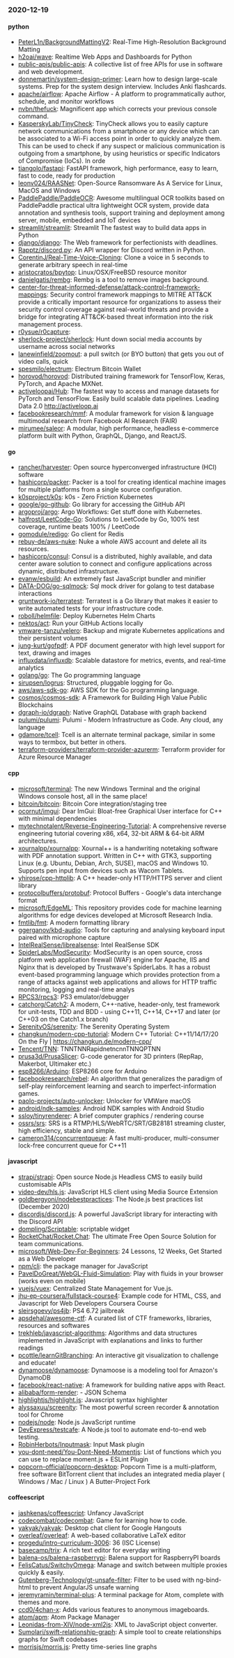### 2020-12-19

#### python
* [PeterL1n/BackgroundMattingV2](https://github.com/PeterL1n/BackgroundMattingV2): Real-Time High-Resolution Background Matting
* [h2oai/wave](https://github.com/h2oai/wave): Realtime Web Apps and Dashboards for Python
* [public-apis/public-apis](https://github.com/public-apis/public-apis): A collective list of free APIs for use in software and web development.
* [donnemartin/system-design-primer](https://github.com/donnemartin/system-design-primer): Learn how to design large-scale systems. Prep for the system design interview. Includes Anki flashcards.
* [apache/airflow](https://github.com/apache/airflow): Apache Airflow - A platform to programmatically author, schedule, and monitor workflows
* [nvbn/thefuck](https://github.com/nvbn/thefuck): Magnificent app which corrects your previous console command.
* [KasperskyLab/TinyCheck](https://github.com/KasperskyLab/TinyCheck): TinyCheck allows you to easily capture network communications from a smartphone or any device which can be associated to a Wi-Fi access point in order to quickly analyze them. This can be used to check if any suspect or malicious communication is outgoing from a smartphone, by using heuristics or specific Indicators of Compromise (IoCs). In orde
* [tiangolo/fastapi](https://github.com/tiangolo/fastapi): FastAPI framework, high performance, easy to learn, fast to code, ready for production
* [leonv024/RAASNet](https://github.com/leonv024/RAASNet): Open-Source Ransomware As A Service for Linux, MacOS and Windows
* [PaddlePaddle/PaddleOCR](https://github.com/PaddlePaddle/PaddleOCR): Awesome multilingual OCR toolkits based on PaddlePaddle practical ultra lightweight OCR system, provide data annotation and synthesis tools, support training and deployment among server, mobile, embedded and IoT devices
* [streamlit/streamlit](https://github.com/streamlit/streamlit): Streamlit  The fastest way to build data apps in Python
* [django/django](https://github.com/django/django): The Web framework for perfectionists with deadlines.
* [Rapptz/discord.py](https://github.com/Rapptz/discord.py): An API wrapper for Discord written in Python.
* [CorentinJ/Real-Time-Voice-Cloning](https://github.com/CorentinJ/Real-Time-Voice-Cloning): Clone a voice in 5 seconds to generate arbitrary speech in real-time
* [aristocratos/bpytop](https://github.com/aristocratos/bpytop): Linux/OSX/FreeBSD resource monitor
* [danielgatis/rembg](https://github.com/danielgatis/rembg): Rembg is a tool to remove images background.
* [center-for-threat-informed-defense/attack-control-framework-mappings](https://github.com/center-for-threat-informed-defense/attack-control-framework-mappings): Security control framework mappings to MITRE ATT&CK provide a critically important resource for organizations to assess their security control coverage against real-world threats and provide a bridge for integrating ATT&CK-based threat information into the risk management process.
* [r0ysue/r0capture](https://github.com/r0ysue/r0capture): 
* [sherlock-project/sherlock](https://github.com/sherlock-project/sherlock):  Hunt down social media accounts by username across social networks
* [lanewinfield/zoomout](https://github.com/lanewinfield/zoomout): a pull switch (or BYO button) that gets you out of video calls, quick
* [spesmilo/electrum](https://github.com/spesmilo/electrum): Electrum Bitcoin Wallet
* [horovod/horovod](https://github.com/horovod/horovod): Distributed training framework for TensorFlow, Keras, PyTorch, and Apache MXNet.
* [activeloopai/Hub](https://github.com/activeloopai/Hub): The fastest way to access and manage datasets for PyTorch and TensorFlow. Easily build scalable data pipelines. Leading Data 2.0 http://activeloop.ai
* [facebookresearch/mmf](https://github.com/facebookresearch/mmf): A modular framework for vision & language multimodal research from Facebook AI Research (FAIR)
* [mirumee/saleor](https://github.com/mirumee/saleor): A modular, high performance, headless e-commerce platform built with Python, GraphQL, Django, and ReactJS.

#### go
* [rancher/harvester](https://github.com/rancher/harvester): Open source hyperconverged infrastructure (HCI) software
* [hashicorp/packer](https://github.com/hashicorp/packer): Packer is a tool for creating identical machine images for multiple platforms from a single source configuration.
* [k0sproject/k0s](https://github.com/k0sproject/k0s): k0s - Zero Friction Kubernetes
* [google/go-github](https://github.com/google/go-github): Go library for accessing the GitHub API
* [argoproj/argo](https://github.com/argoproj/argo): Argo Workflows: Get stuff done with Kubernetes.
* [halfrost/LeetCode-Go](https://github.com/halfrost/LeetCode-Go):  Solutions to LeetCode by Go, 100% test coverage, runtime beats 100% / LeetCode 
* [gomodule/redigo](https://github.com/gomodule/redigo): Go client for Redis
* [rebuy-de/aws-nuke](https://github.com/rebuy-de/aws-nuke): Nuke a whole AWS account and delete all its resources.
* [hashicorp/consul](https://github.com/hashicorp/consul): Consul is a distributed, highly available, and data center aware solution to connect and configure applications across dynamic, distributed infrastructure.
* [evanw/esbuild](https://github.com/evanw/esbuild): An extremely fast JavaScript bundler and minifier
* [DATA-DOG/go-sqlmock](https://github.com/DATA-DOG/go-sqlmock): Sql mock driver for golang to test database interactions
* [gruntwork-io/terratest](https://github.com/gruntwork-io/terratest): Terratest is a Go library that makes it easier to write automated tests for your infrastructure code.
* [roboll/helmfile](https://github.com/roboll/helmfile): Deploy Kubernetes Helm Charts
* [nektos/act](https://github.com/nektos/act): Run your GitHub Actions locally 
* [vmware-tanzu/velero](https://github.com/vmware-tanzu/velero): Backup and migrate Kubernetes applications and their persistent volumes
* [jung-kurt/gofpdf](https://github.com/jung-kurt/gofpdf): A PDF document generator with high level support for text, drawing and images
* [influxdata/influxdb](https://github.com/influxdata/influxdb): Scalable datastore for metrics, events, and real-time analytics
* [golang/go](https://github.com/golang/go): The Go programming language
* [sirupsen/logrus](https://github.com/sirupsen/logrus): Structured, pluggable logging for Go.
* [aws/aws-sdk-go](https://github.com/aws/aws-sdk-go): AWS SDK for the Go programming language.
* [cosmos/cosmos-sdk](https://github.com/cosmos/cosmos-sdk):  A Framework for Building High Value Public Blockchains 
* [dgraph-io/dgraph](https://github.com/dgraph-io/dgraph): Native GraphQL Database with graph backend
* [pulumi/pulumi](https://github.com/pulumi/pulumi): Pulumi - Modern Infrastructure as Code. Any cloud, any language 
* [gdamore/tcell](https://github.com/gdamore/tcell): Tcell is an alternate terminal package, similar in some ways to termbox, but better in others.
* [terraform-providers/terraform-provider-azurerm](https://github.com/terraform-providers/terraform-provider-azurerm): Terraform provider for Azure Resource Manager

#### cpp
* [microsoft/terminal](https://github.com/microsoft/terminal): The new Windows Terminal and the original Windows console host, all in the same place!
* [bitcoin/bitcoin](https://github.com/bitcoin/bitcoin): Bitcoin Core integration/staging tree
* [ocornut/imgui](https://github.com/ocornut/imgui): Dear ImGui: Bloat-free Graphical User interface for C++ with minimal dependencies
* [mytechnotalent/Reverse-Engineering-Tutorial](https://github.com/mytechnotalent/Reverse-Engineering-Tutorial): A comprehensive reverse engineering tutorial covering x86, x64, 32-bit ARM & 64-bit ARM architectures.
* [xournalpp/xournalpp](https://github.com/xournalpp/xournalpp): Xournal++ is a handwriting notetaking software with PDF annotation support. Written in C++ with GTK3, supporting Linux (e.g. Ubuntu, Debian, Arch, SUSE), macOS and Windows 10. Supports pen input from devices such as Wacom Tablets.
* [yhirose/cpp-httplib](https://github.com/yhirose/cpp-httplib): A C++ header-only HTTP/HTTPS server and client library
* [protocolbuffers/protobuf](https://github.com/protocolbuffers/protobuf): Protocol Buffers - Google's data interchange format
* [microsoft/EdgeML](https://github.com/microsoft/EdgeML): This repository provides code for machine learning algorithms for edge devices developed at Microsoft Research India.
* [fmtlib/fmt](https://github.com/fmtlib/fmt): A modern formatting library
* [ggerganov/kbd-audio](https://github.com/ggerganov/kbd-audio): Tools for capturing and analysing keyboard input paired with microphone capture 
* [IntelRealSense/librealsense](https://github.com/IntelRealSense/librealsense): Intel RealSense SDK
* [SpiderLabs/ModSecurity](https://github.com/SpiderLabs/ModSecurity): ModSecurity is an open source, cross platform web application firewall (WAF) engine for Apache, IIS and Nginx that is developed by Trustwave's SpiderLabs. It has a robust event-based programming language which provides protection from a range of attacks against web applications and allows for HTTP traffic monitoring, logging and real-time analys
* [RPCS3/rpcs3](https://github.com/RPCS3/rpcs3): PS3 emulator/debugger
* [catchorg/Catch2](https://github.com/catchorg/Catch2): A modern, C++-native, header-only, test framework for unit-tests, TDD and BDD - using C++11, C++14, C++17 and later (or C++03 on the Catch1.x branch)
* [SerenityOS/serenity](https://github.com/SerenityOS/serenity): The Serenity Operating System 
* [changkun/modern-cpp-tutorial](https://github.com/changkun/modern-cpp-tutorial):  Modern C++ Tutorial: C++11/14/17/20 On the Fly | https://changkun.de/modern-cpp/
* [Tencent/TNN](https://github.com/Tencent/TNN): TNNTNNRapidnetncnnTNNQPTNN
* [prusa3d/PrusaSlicer](https://github.com/prusa3d/PrusaSlicer): G-code generator for 3D printers (RepRap, Makerbot, Ultimaker etc.)
* [esp8266/Arduino](https://github.com/esp8266/Arduino): ESP8266 core for Arduino
* [facebookresearch/rebel](https://github.com/facebookresearch/rebel): An algorithm that generalizes the paradigm of self-play reinforcement learning and search to imperfect-information games.
* [paolo-projects/auto-unlocker](https://github.com/paolo-projects/auto-unlocker): Unlocker for VMWare macOS
* [android/ndk-samples](https://github.com/android/ndk-samples): Android NDK samples with Android Studio
* [ssloy/tinyrenderer](https://github.com/ssloy/tinyrenderer): A brief computer graphics / rendering course
* [ossrs/srs](https://github.com/ossrs/srs): SRS is a RTMP/HLS/WebRTC/SRT/GB28181 streaming cluster, high efficiency, stable and simple.
* [cameron314/concurrentqueue](https://github.com/cameron314/concurrentqueue): A fast multi-producer, multi-consumer lock-free concurrent queue for C++11

#### javascript
* [strapi/strapi](https://github.com/strapi/strapi):  Open source Node.js Headless CMS to easily build customisable APIs
* [video-dev/hls.js](https://github.com/video-dev/hls.js): JavaScript HLS client using Media Source Extension
* [goldbergyoni/nodebestpractices](https://github.com/goldbergyoni/nodebestpractices):  The Node.js best practices list (December 2020)
* [discordjs/discord.js](https://github.com/discordjs/discord.js): A powerful JavaScript library for interacting with the Discord API
* [dompling/Scriptable](https://github.com/dompling/Scriptable): scriptable widget
* [RocketChat/Rocket.Chat](https://github.com/RocketChat/Rocket.Chat): The ultimate Free Open Source Solution for team communications.
* [microsoft/Web-Dev-For-Beginners](https://github.com/microsoft/Web-Dev-For-Beginners): 24 Lessons, 12 Weeks, Get Started as a Web Developer
* [npm/cli](https://github.com/npm/cli): the package manager for JavaScript
* [PavelDoGreat/WebGL-Fluid-Simulation](https://github.com/PavelDoGreat/WebGL-Fluid-Simulation): Play with fluids in your browser (works even on mobile)
* [vuejs/vuex](https://github.com/vuejs/vuex):  Centralized State Management for Vue.js.
* [jhu-ep-coursera/fullstack-course4](https://github.com/jhu-ep-coursera/fullstack-course4): Example code for HTML, CSS, and Javascript for Web Developers Coursera Course
* [sleirsgoevy/ps4jb](https://github.com/sleirsgoevy/ps4jb): PS4 6.72 jailbreak
* [apsdehal/awesome-ctf](https://github.com/apsdehal/awesome-ctf): A curated list of CTF frameworks, libraries, resources and softwares
* [trekhleb/javascript-algorithms](https://github.com/trekhleb/javascript-algorithms):  Algorithms and data structures implemented in JavaScript with explanations and links to further readings
* [pcottle/learnGitBranching](https://github.com/pcottle/learnGitBranching): An interactive git visualization to challenge and educate!
* [dynamoose/dynamoose](https://github.com/dynamoose/dynamoose): Dynamoose is a modeling tool for Amazon's DynamoDB
* [facebook/react-native](https://github.com/facebook/react-native): A framework for building native apps with React.
* [alibaba/form-render](https://github.com/alibaba/form-render):   -  JSON Schema 
* [highlightjs/highlight.js](https://github.com/highlightjs/highlight.js): Javascript syntax highlighter
* [alyssaxuu/screenity](https://github.com/alyssaxuu/screenity): The most powerful screen recorder & annotation tool for Chrome 
* [nodejs/node](https://github.com/nodejs/node): Node.js JavaScript runtime 
* [DevExpress/testcafe](https://github.com/DevExpress/testcafe): A Node.js tool to automate end-to-end web testing.
* [RobinHerbots/Inputmask](https://github.com/RobinHerbots/Inputmask): Input Mask plugin
* [you-dont-need/You-Dont-Need-Momentjs](https://github.com/you-dont-need/You-Dont-Need-Momentjs): List of functions which you can use to replace moment.js + ESLint Plugin
* [popcorn-official/popcorn-desktop](https://github.com/popcorn-official/popcorn-desktop): Popcorn Time is a multi-platform, free software BitTorrent client that includes an integrated media player ( Windows / Mac / Linux ) A Butter-Project Fork

#### coffeescript
* [jashkenas/coffeescript](https://github.com/jashkenas/coffeescript): Unfancy JavaScript
* [codecombat/codecombat](https://github.com/codecombat/codecombat): Game for learning how to code.
* [yakyak/yakyak](https://github.com/yakyak/yakyak): Desktop chat client for Google Hangouts
* [overleaf/overleaf](https://github.com/overleaf/overleaf): A web-based collaborative LaTeX editor
* [progedu/intro-curriculum-3006](https://github.com/progedu/intro-curriculum-3006): 36 (ISC License)
* [basecamp/trix](https://github.com/basecamp/trix): A rich text editor for everyday writing
* [balena-os/balena-raspberrypi](https://github.com/balena-os/balena-raspberrypi): Balena support for RaspberryPI boards
* [FelisCatus/SwitchyOmega](https://github.com/FelisCatus/SwitchyOmega): Manage and switch between multiple proxies quickly & easily.
* [Gutenberg-Technology/gt-unsafe-filter](https://github.com/Gutenberg-Technology/gt-unsafe-filter): Filter to be used with ng-bind-html to prevent AngularJS unsafe warning
* [jeremyramin/terminal-plus](https://github.com/jeremyramin/terminal-plus): A terminal package for Atom, complete with themes and more.
* [ccd0/4chan-x](https://github.com/ccd0/4chan-x): Adds various features to anonymous imageboards.
* [atom/apm](https://github.com/atom/apm): Atom Package Manager
* [Leonidas-from-XIV/node-xml2js](https://github.com/Leonidas-from-XIV/node-xml2js): XML to JavaScript object converter.
* [Sumolari/swift-relationship-graph](https://github.com/Sumolari/swift-relationship-graph): A simple tool to create relationships graphs for Swift codebases
* [morrisjs/morris.js](https://github.com/morrisjs/morris.js): Pretty time-series line graphs
